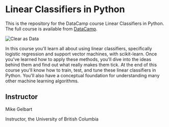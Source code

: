 # Linear Classifiers in Python

This is the repository for the DataCamp course Linear Classifiers in Python. The
full course is available from [DataCamp](https://www.datacamp.com/courses/linear-classifiers-in-python).

![Clear as Data](http://drive.google.com/uc?export=view&id=1PJVtMhPE_h3g2c9wXm9tf6_pIhvMyDRI)

In this course you'll learn all about using linear classifiers, specifically logistic regression and support vector machines, with scikit-learn. Once you've learned how to apply these methods, you'll dive into the ideas behind them and find out what really makes them tick. At the end of this course you'll know how to train, test, and tune these linear classifiers in Python. You'll also have a conceptual foundation for understanding many other machine learning algorithms.

## Instructor

Mike Gelbart

Instructor, the University of British Columbia
